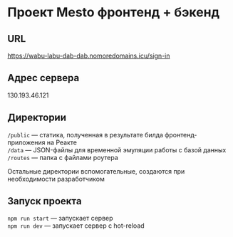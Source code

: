 # Проект Mesto фронтенд + бэкенд

## URL   
https://wabu-labu-dab-dab.nomoredomains.icu/sign-in

## Адрес сервера
130.193.46.121 

## Директории

`/public` — статика, полученная в результате билда фронтенд-приложения на Реакте  
`/data` — JSON-файлы для временной эмуляции работы с базой данных  
`/routes` — папка с файлами роутера  
  
Остальные директории вспомогательные, создаются при необходимости разработчиком

## Запуск проекта

`npm run start` — запускает сервер   
`npm run dev` — запускает сервер с hot-reload
